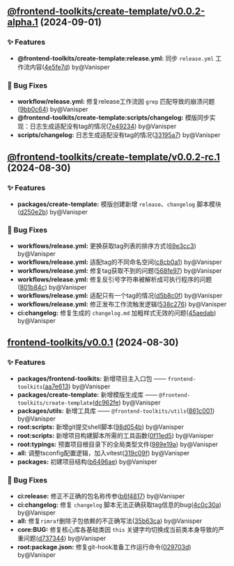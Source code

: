 ## [@frontend-toolkits/create-template/v0.0.2-alpha.1](https://github.com/Vanisper/frontend-toolkits/compare/@frontend-toolkits/create-template/v0.0.2-rc.1...@frontend-toolkits/create-template/v0.0.2-alpha.1) (2024-09-01)


### ✨ Features

* **@frontend-toolkits/create-template:release.yml:** 同步 `release.yml` 工作流内容([4e5fe7d](https://github.com/Vanisper/frontend-toolkits/commit/4e5fe7d)) by@Vanisper




### 🐛 Bug Fixes

* **workflow/release.yml:** 修复release工作流因 `grep` 匹配导致的崩溃问题([9bb0c64](https://github.com/Vanisper/frontend-toolkits/commit/9bb0c64)) by@Vanisper
* **@frontend-toolkits/create-template:scripts/changelog:** 模版同步实现：日志生成适配没有tag的情况([7e49234](https://github.com/Vanisper/frontend-toolkits/commit/7e49234)) by@Vanisper
* **scripts/changelog:** 日志生成适配没有tag的情况([33195a7](https://github.com/Vanisper/frontend-toolkits/commit/33195a7)) by@Vanisper




## [@frontend-toolkits/create-template/v0.0.2-rc.1](https://github.com/Vanisper/frontend-toolkits/compare/frontend-toolkits/v0.0.1...@frontend-toolkits/create-template/v0.0.2-rc.1) (2024-08-30)


### ✨ Features

* **packages/create-template:** 模版创建新增 `release`、`changelog` 脚本模块([d250e2b](https://github.com/Vanisper/frontend-toolkits/commit/d250e2b)) by@Vanisper




### 🐛 Bug Fixes

* **workflows/release.yml:** 更换获取tag列表的排序方式([69e3cc3](https://github.com/Vanisper/frontend-toolkits/commit/69e3cc3)) by@Vanisper
* **workflows/release.yml:** 适配tag的不同命名空间([c8cb0a1](https://github.com/Vanisper/frontend-toolkits/commit/c8cb0a1)) by@Vanisper
* **workflows/release.yml:** 修复tag获取不到的问题([568fe97](https://github.com/Vanisper/frontend-toolkits/commit/568fe97)) by@Vanisper
* **workflows/release.yml:** 修复反引号字符串被解析成可执行程序的问题([801b84c](https://github.com/Vanisper/frontend-toolkits/commit/801b84c)) by@Vanisper
* **workflows/release.yml:** 适配只有一个tag的情况([d5b8c0f](https://github.com/Vanisper/frontend-toolkits/commit/d5b8c0f)) by@Vanisper
* **workflows/release.yml:** 修正发布工作流触发逻辑([538c276](https://github.com/Vanisper/frontend-toolkits/commit/538c276)) by@Vanisper
* **ci:changelog:** 修复生成的 `changelog.md` 加粗样式无效的问题([45aedab](https://github.com/Vanisper/frontend-toolkits/commit/45aedab)) by@Vanisper




## [frontend-toolkits/v0.0.1](https://github.com/Vanisper/frontend-toolkits/commit/af2fb4e) (2024-08-30)


### ✨ Features

* **packages/frontend-toolkits:** 新增项目主入口包 —— `frontend-toolkits`([aa7e613](https://github.com/Vanisper/frontend-toolkits/commit/aa7e613)) by@Vanisper
* **packages/create-template:** 新增模版生成库 —— `@frontend-toolkits/create-template`([dc962fe](https://github.com/Vanisper/frontend-toolkits/commit/dc962fe)) by@Vanisper
* **packages/utils:** 新增工具库 —— `@frontend-toolkits/utils`([861c001](https://github.com/Vanisper/frontend-toolkits/commit/861c001)) by@Vanisper
* **root:scripts:** 新增git提交shell脚本([98d054b](https://github.com/Vanisper/frontend-toolkits/commit/98d054b)) by@Vanisper
* **root:scripts:** 新增项目构建脚本所需的工具函数([0f11ed5](https://github.com/Vanisper/frontend-toolkits/commit/0f11ed5)) by@Vanisper
* **root:typings:** 预置项目根目录下的全局类型文件([989e19a](https://github.com/Vanisper/frontend-toolkits/commit/989e19a)) by@Vanisper
* **all:** 调整tsconfig配置逻辑，加入vitest([319c09f](https://github.com/Vanisper/frontend-toolkits/commit/319c09f)) by@Vanisper
* **packages:** 初建项目结构([b6496ae](https://github.com/Vanisper/frontend-toolkits/commit/b6496ae)) by@Vanisper




### 🐛 Bug Fixes

* **ci:release:** 修正不正确的包名称传参([b6f4817](https://github.com/Vanisper/frontend-toolkits/commit/b6f4817)) by@Vanisper
* **ci:changelog:** 修复 `changelog` 脚本无法正确获取tag信息的bug([4c0c30a](https://github.com/Vanisper/frontend-toolkits/commit/4c0c30a)) by@Vanisper
* **all:** 修复`rimraf`删除子包依赖的不正确写法([35b63ca](https://github.com/Vanisper/frontend-toolkits/commit/35b63ca)) by@Vanisper
* **core:BUG:** 修复核心库各基础类因 `this` 关键字均切换成当前类本身导致的严重问题([d737344](https://github.com/Vanisper/frontend-toolkits/commit/d737344)) by@Vanisper
* **root:package.json:** 修复git-hook准备工作运行命令([029703d](https://github.com/Vanisper/frontend-toolkits/commit/029703d)) by@Vanisper




